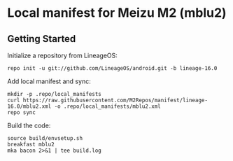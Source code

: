 Local manifest for Meizu M2 (mblu2)
===========================

Getting Started
---------------

Initialize a repository from LineageOS:

	repo init -u git://github.com/LineageOS/android.git -b lineage-16.0
 
Add local manifest and sync:

	mkdir -p .repo/local_manifests
	curl https://raw.githubusercontent.com/M2Repos/manifest/lineage-16.0/mblu2.xml -o .repo/local_manifests/mblu2.xml
	repo sync
 
Build the code:

	source build/envsetup.sh
	breakfast mblu2
	mka bacon 2>&1 | tee build.log
